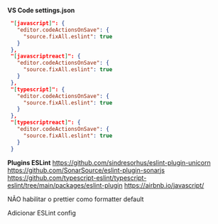 **VS Code settings.json**

```json
 "[javascript]": {
   "editor.codeActionsOnSave": {
     "source.fixAll.eslint": true
   }
 },
 "[javascriptreact]": {
   "editor.codeActionsOnSave": {
     "source.fixAll.eslint": true
   }
 },
 "[typescript]": {
   "editor.codeActionsOnSave": {
     "source.fixAll.eslint": true
   }
 },
 "[typescriptreact]": {
   "editor.codeActionsOnSave": {
     "source.fixAll.eslint": true
   }
 }
```

**Plugins ESLint**
https://github.com/sindresorhus/eslint-plugin-unicorn
https://github.com/SonarSource/eslint-plugin-sonarjs
https://github.com/typescript-eslint/typescript-eslint/tree/main/packages/eslint-plugin
https://airbnb.io/javascript/

NÃO habilitar o prettier como formatter default

Adicionar ESLint config
